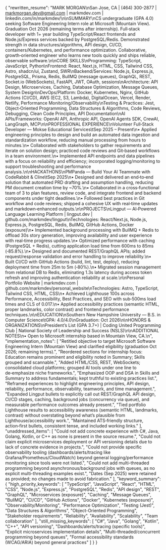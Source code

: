 {
"rewritten_resume": "MARK MORGAN\nSan Jose, CA | (464) 300-2877 | markmorgan.dev@gmail.com | markmdev.com | linkedin.com/in/markmdev/\n\nSUMMARY\nCS undergraduate (GPA 4.0) seeking Software Engineering Intern role at Microsoft (Mountain View). Graduation Oct 2026 (remaining terms after internship). Full‑stack developer with 1+ year building TypeScript/React frontends and Node.js/Express services backed by PostgreSQL/Redis. Demonstrated strength in data structures/algorithms, API design, CI/CD, containers/Kubernetes, and performance optimization. Collaborative, growth‑oriented engineer who learns new tools quickly and ships reliable, observable software.\n\nCORE SKILLS\nProgramming: TypeScript, JavaScript, Python\nFrontend: React, Next.js, HTML, CSS, Tailwind CSS, Astro, shadcn/ui, Zustand, SWR\nBackend/Services: Node.js, Express.js, PostgreSQL, Prisma, Redis, BullMQ (message queues), GraphQL, REST, Socket.io (WebSockets), FastAPI, JWT, OAuth, sessions\nArchitecture: API Design, Microservices, Caching, Database Optimization, Message Queues, System Design\nDevOps/Platform: Docker, Kubernetes, Nginx, GitHub Actions (CI/CD), AWS (EC2, S3, Lambda), DigitalOcean, Vercel, Render, Netlify, Performance Monitoring/Observability\nTesting & Practices: Jest, Object‑Oriented Programming, Data Structures & Algorithms, Code Reviews, Debugging, Clean Code Principles, API Documentation\nAI APIs/Frameworks: OpenAI API, Anthropic API, OpenAI Agents SDK, CrewAI, LangGraph, MCP\n\nPROFESSIONAL EXPERIENCE\nVolunteer Full‑Stack Developer — Mokse Educational Services\tSep 2025 – Present\n• Applied engineering principles to design and build an automated data ingestion and standardization workflow, reducing manual processing from hours to minutes.\n• Collaborated with stakeholders to gather requirements and iterate on solution design; practiced code reviews and Git‑based workflows in a team environment.\n• Implemented API endpoints and data pipelines with a focus on reliability and efficiency; incorporated logging/monitoring to support troubleshooting and performance analysis.\n\nHACKATHONS\nPMPanda — Build Your AI Teammate with CodeRabbit & Cline\tSep 2025\n• Designed and delivered an end‑to‑end solution that automated PRD drafting and assumption handling, reducing PM document creation time by ~70%.\n• Collaborated in a cross‑functional team of 3 to plan features, review code, and integrate frontend and backend components under tight deadlines.\n• Followed best practices in Git workflow and code reviews; shipped a cohesive UX with real‑time updates and markdown‑enhanced outputs.\n\nPROJECTS\nLingput — AI‑Powered Language Learning Platform | lingput.dev | github.com/markmdev/lingput\nTechnologies: React/Next.js, Node.js, Express.js, PostgreSQL, Redis, BullMQ, GitHub Actions, Docker (exposure)\n• Implemented background processing with BullMQ + Redis to offload 30s story generation, improving availability and user experience with real‑time progress updates.\n• Optimized performance with caching (PostgreSQL + Redis), cutting application load time from 600ms to 85ms (‑85.8%).\n• Designed and documented REST/GraphQL APIs; added request/response validation and error handling to improve reliability.\n• Built CI/CD with GitHub Actions (build, lint, test, deploy), reducing deployment time from 25m to 5m (‑80%).\n• Migrated session management from relational DB to Redis, eliminating 1.3s latency during access token refresh and improving authentication reliability at scale.\n\nPersonal Portfolio Website | markmdev.com | github.com/markmdev/personal_website\nTechnologies: Astro, TypeScript, Tailwind CSS, HTML, CSS\n• Achieved Lighthouse 100s across Performance, Accessibility, Best Practices, and SEO with sub‑500ms load times and CLS of 0.017.\n• Applied accessibility practices (semantic HTML, proper landmarks, color contrast) and frontend performance techniques.\n\nEDUCATION\nSouthern New Hampshire University — B.S. in Computer Science\tGPA: 4.0/4.0\nGraduation: Oct 2026\n\nHONORS & ORGANIZATIONS\nPresident’s List (GPA 3.7+) | Coding United Programming Club | National Society of Leadership and Success (NSLS)\n\nADDITIONAL NOTES\n• Open to Microsoft internship based in Mountain View, CA.\n",
"implementation_notes": [
"Retitled objective to target Microsoft Software Engineering Intern (Mountain View) and clarified eligibility (graduation Oct 2026; remaining terms).",
"Reordered sections for internship focus: Education remains prominent and eligibility noted in Summary; Skills grouped and scannable.",
"Added HTML/CSS, REST, WebSockets; consolidated cloud platforms; grouped AI tools under one line to de‑emphasize niche frameworks.",
"Emphasized OOP and DSA in Skills and Summary to address fundamentals; kept truthful to existing practices list.",
"Reframed experiences to highlight engineering principles, API design, reliability, performance, observability, teamwork, and time management.",
"Expanded Lingput bullets to explicitly call out REST/GraphQL API design, CI/CD stages, caching, background jobs (concurrency via queue), and measurable performance outcomes already present.",
"Tied portfolio Lighthouse results to accessibility awareness (semantic HTML, landmarks, contrast) without overstating beyond what’s plausible from Lighthouse/accessibility work.",
"Maintained ATS‑friendly structure, action‑first bullets, consistent tense, and included working links."
],
"unaddressed_items": [
"Could not add concrete experience with C#, Java, Golang, Kotlin, or C++ as none is present in the source resume.",
"Could not claim explicit microservices deployment or API versioning details due to lack of concrete evidence in projects.",
"Could not provide specific observability tooling (dashboards/alerts/tracing like Grafana/Prometheus/CloudWatch) beyond general logging/performance monitoring since tools were not listed.",
"Could not add multi-threaded programming beyond asynchronous/background jobs with queues, as no explicit multi-threading examples exist.",
"Dates (Sep 2025) were retained as provided; no changes made to avoid fabrication."
],
"keyword_summary": {
"high_priority_keywords": [
"TypeScript",
"JavaScript",
"React",
"HTML",
"CSS",
"Node.js",
"Express.js",
"PostgreSQL",
"Redis",
"API design",
"REST",
"GraphQL",
"Microservices (exposure)",
"Caching",
"Message Queues",
"BullMQ",
"CI/CD",
"GitHub Actions",
"Docker",
"Kubernetes (exposure)",
"Observability/Monitoring",
"Performance Optimization",
"Testing (Jest)",
"Data Structures & Algorithms",
"Object-Oriented Programming",
"Stakeholder requirements",
"Reliability",
"Availability",
"Scalability",
"Team collaboration"
],
"still_missing_keywords": [
"C#",
"Java",
"Golang",
"Kotlin",
"C++",
"API versioning",
"Dashboards/alerts/tracing (specific tools)",
"Explicit microservices implementation details",
"Multi-threaded/concurrent programming beyond queues",
"Formal accessibility standards (WCAG/ARIA) beyond general practices"
]
}
}
